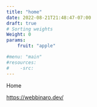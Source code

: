 ```yaml
---
title: "home"
date: 2022-08-21T21:48:47-07:00
draft: true
# Sorting weights
Weight: 0
params: 
    fruit: "apple"

#menu: "main"
#resources: 
#    -src: 
---
```


Home

https://webbinaro.dev/